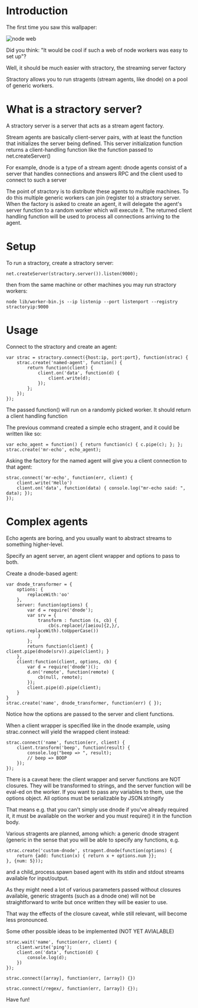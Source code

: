 # Introduction

The first time you saw this wallpaper:

![node web](http://nodejs.org/images/logos/nodejs-1024x768.png)

Did you think: "It would be cool if such a web of node workers was easy to set up"?

Well, it should be much easier with stractory, the streaming server factory

Stractory allows you to run stragents (stream agents, like dnode) on a pool of generic workers. 

# What is a stractory server?

A stractory server is a server that acts as a stream agent factory. 


Stream agents are basically client-server pairs, with at least
the function that initializes the server being defined. This server 
initialization function returns a client-handling function 
like the function passed to net.createServer()

For example, dnode is a type of a stream agent: dnode agents consist
of a server that handles connections and answers RPC and the client
used to connect to such a server

The point of stractory is to distribute these agents to multiple
machines. To do this multiple generic workers can join (register to) a 
stractory server. When the factory is asked to create an agent, it will
delegate the agent's server function to a random worker which will
execute it. The returned client handling function will be used to 
process all connections arriving to the agent.

# Setup 

To run a stractory, create a stractory server:

    net.createServer(stractory.server()).listen(9000);

then from the same machine or other machines you may run stractory workers:

    node lib/worker-bin.js --ip listenip --port listenport --registry stractoryip:9000

# Usage

Connect to the stractory and create an agent:

    var strac = stractory.connect({host:ip, port:port}, function(strac) {
        strac.create('named-agent', function() {
            return function(client) {
                client.on('data', function(d) {
                    client.write(d);
                });       
            };
        });
    });

   
The passed function() will run on a randomly picked worker. It should
return a client handling function

The previous command created a simple echo stragent, and it could be written like so:

    var echo_agent = function() { return function(c) { c.pipe(c); }; };
    strac.create('mr-echo', echo_agent);    

Asking the factory for the named agent will give you a client connection to
that agent:

    strac.connect('mr-echo', function(err, client) {
        client.write('Hello')
        client.on('data', function(data) { console.log("mr-echo said: ", data); });
    });

# Complex agents

Echo agents are boring, and you usually want to abstract streams to something
higher-level.

Specify an agent server, an agent client wrapper and options to pass to both.

Create a dnode-based agent:

    var dnode_transformer = {
        options: {
            replaceWith:'oo'
        },
        server: function(options) {
            var d = require('dnode');
            var srv = {
                transform : function (s, cb) {
                    cb(s.replace(/[aeiou]{2,}/, options.replaceWith).toUpperCase())
                }
            };
            return function(client) { client.pipe(dnode(srv)).pipe(client); } 
        },
        client:function(client, options, cb) {
            var d = require('dnode')();
            d.on('remote', function(remote) {
                cb(null, remote);
            });
            client.pipe(d).pipe(client);
        }
    }
    strac.create('name', dnode_transformer, function(err) { });

Notice how the options are passed to the server and client functions.

When a client wrapper is specified like in the dnode example, using strac.connect
will yield the wrapped client instead:

    strac.connect('name', function(err, client) {
        client.transform('beep', function(result) {
            console.log("beep => ", result); 
            // beep => BOOP
        });
    });

There is a caveat here: the client wrapper and server functions are NOT closures.
They will be transformed to strings, and the server function will be
eval-ed on the worker. If you want to pass any variables to them, use
the options object. All options must be serializable by JSON.stringify 

That means e.g. that you can't simply use dnode if you've already required it,
it must be available on the worker and you must require() it in the
function body.

Various stragents are planned, among which: a generic dnode stragent
(generic in the sense that you will be able to specify any functions, e.g.

    strac.create('custom-dnode', stragent.dnode(function(options) { 
        return {add: function(x) { return x + options.num }};
    }, {num: 5}));
    
and a child_process.spawn based agent with its stdin and stdout streams
available for input/output.

As they might need a lot of various parameters passed without closures available, 
generic stragents (such as a dnode one) will not be straightforward to write but 
once written they will be easier to use. 

That way the effects of the closure caveat, while still relevant, will become
less pronounced.

Some other possible ideas to be implemented
(NOT YET AVIALABLE)

    strac.wait('name', function(err, client) {
        client.write('ping');
        client.on('data', function(d) {
            console.log(d);
        })   
    });

    strac.connect([array], function(err, [array]) {})

    strac.connect(/regex/, function(err, [array]) {});
    
Have fun!
